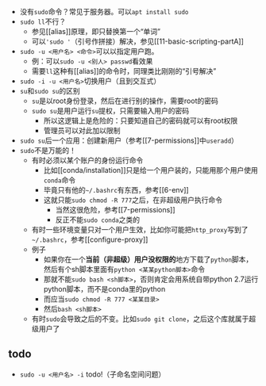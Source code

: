 - 没有`sudo`命令？常见于服务器。可以`apt install sudo`
- `sudo ll`不行？
  - 参见[[alias]]原理，即只替换第一个“单词”
  - 可以`'sudo '`（引号作拼接）解决，参见[[11-basic-scripting-partA]]
- `sudo -u <用户名> <命令>`可以以指定用户跑。
  - 例：可以`sudo -u <别人> passwd`看效果
  - 需要`ll`这种有[[alias]]的命令时，同理类比刚刚的“引号解决”
- `sudo -i -u <用户名>`切换用户（且到交互式）
- `su`和`sudo su`的区别
  - `su`是以root身份登录，然后在进行别的操作，需要root的密码
  - `sudo su`是用户运行`su`提权，只需要输入用户的密码
    - 所以这逻辑上是危险的：只要知道自己的密码就可以有root权限
    - 管理员可以对此加以限制
- `sudo su`后一个应用：创建新用户（参考[[7-permissions]]中`useradd`）
- `sudo`不是万能的！
  - 有时必须以某个账户的身份运行命令
    - 比如[[conda/installation]]只是给一个用户装的，只能用那个用户使用`conda`命令
    - 毕竟只有他的`~/.bashrc`有东西，参考[[6-env]]
    - 这就只能`sudo chmod -R 777`之后，在非超级用户执行命令
      - 当然这很危险，参考[[7-permissions]]
      - 反正不能`sudo conda`之类的
  - 有时一些环境变量只对一个用户生效，比如你可能把`http_proxy`写到了`~/.bashrc`，参考[[configure-proxy]]
  - 例子
    - 如果你在一个**当前（非超级）用户没权限的**地方下载了`python`脚本，然后有个sh脚本里面有`python <某某python脚本>`命令
    - 那就不能`sudo bash <sh脚本>`，否则肯定会用系统自带python 2.7运行python脚本，而不是conda里的python
    - 而应当`sudo chmod -R 777 <某某目录>`
    - 然后`bash <sh脚本>`
  - 有时`sudo`会导致之后的不变。比如`sudo git clone`，之后这个库就属于超级用户了
## todo
- `sudo -u <用户名> -i` todo!（子命名空间问题）